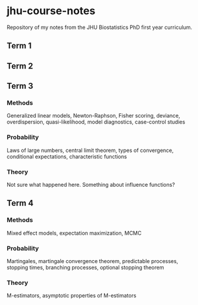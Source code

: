 # jhu-course-notes
Repository of my notes from the JHU Biostatistics PhD first year curriculum.

## Term 1

## Term 2

## Term 3
### Methods
Generalized linear models, Newton-Raphson, Fisher scoring, deviance, overdispersion, quasi-likelihood, model diagnostics, case-control studies
### Probability
Laws of large numbers, central limit theorem, types of convergence, conditional expectations, characteristic functions
### Theory
Not sure what happened here. Something about influence functions?

## Term 4
### Methods 
Mixed effect models, expectation maximization, MCMC

### Probability
Martingales, martingale convergence theorem, predictable processes, stopping times, branching processes, optional stopping theorem

### Theory
M-estimators, asymptotic properties of M-estimators

